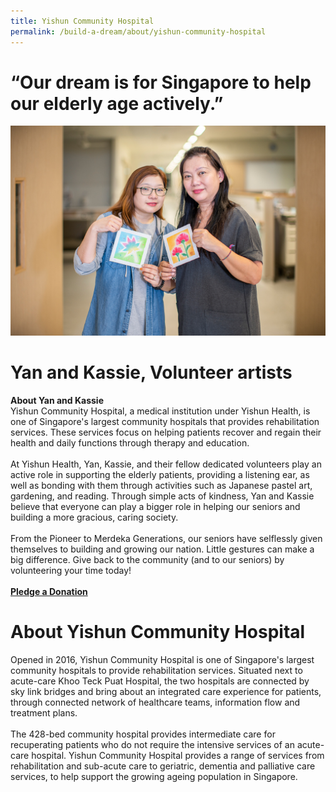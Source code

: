 ```yaml
---
title: Yishun Community Hospital
permalink: /build-a-dream/about/yishun-community-hospital
---
```


# “Our dream is for Singapore to help our elderly age actively.”  
<a href="www.marinabaysands.com/artsciencemuseum"> <img src="/images/BaDYishunCommmunityHospital.jpg"/></a>
# Yan and Kassie, Volunteer artists
**About Yan and Kassie**
<br>
Yishun Community Hospital, a medical institution under Yishun Health, is one of Singapore's largest community hospitals that provides rehabilitation services. These services focus on helping patients recover and regain their health and daily functions through therapy and education.
<br>
<br>
At Yishun Health, Yan, Kassie, and their fellow dedicated volunteers play an active role in supporting the elderly patients, providing a listening ear, as well as bonding with them through activities such as Japanese pastel art, gardening, and reading. Through simple acts of kindness, Yan and Kassie believe that everyone can play a bigger role in helping our seniors and building a more gracious, caring society. 
<br>
<br>
From the Pioneer to Merdeka Generations, our seniors have selflessly given themselves to building and growing our nation. Little gestures can make a big difference. Give back to the community (and to our seniors) by volunteering your time today!
<br><font color="orangered"><b><br><a href="www.marinabaysands.com/artsciencemuseum">Pledge a Donation</a></b></font>
<br>
# About Yishun Community Hospital 
Opened in 2016, Yishun Community Hospital is one of Singapore's largest community hospitals to provide rehabilitation services. Situated next to acute-care Khoo Teck Puat Hospital, the two hospitals are connected by sky link bridges and bring about an integrated care experience for patients, through connected network of healthcare teams, information flow and treatment plans. 
<br>
<br>
The 428-bed community hospital provides intermediate care for recuperating patients who do not require the intensive services of an acute-care hospital. Yishun Community Hospital provides a range of services from rehabilitation and sub-acute care to geriatric, dementia and palliative care services, to help support the growing ageing population in Singapore.

